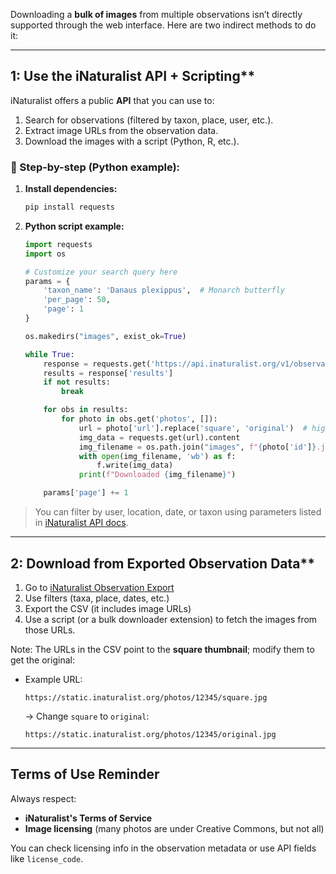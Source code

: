 Downloading a **bulk of images** from multiple observations isn’t directly supported through the web interface. Here are two indirect methods to do it:

---

## 1: Use the iNaturalist API + Scripting**

iNaturalist offers a public **API** that you can use to:

1. Search for observations (filtered by taxon, place, user, etc.).
2. Extract image URLs from the observation data.
3. Download the images with a script (Python, R, etc.).

### 🔧 Step-by-step (Python example):

1. **Install dependencies:**

   ```bash
   pip install requests
   ```

2. **Python script example:**

   ```python
   import requests
   import os

   # Customize your search query here
   params = {
       'taxon_name': 'Danaus plexippus',  # Monarch butterfly
       'per_page': 50,
       'page': 1
   }

   os.makedirs("images", exist_ok=True)

   while True:
       response = requests.get('https://api.inaturalist.org/v1/observations', params=params).json()
       results = response['results']
       if not results:
           break

       for obs in results:
           for photo in obs.get('photos', []):
               url = photo['url'].replace('square', 'original')  # high-res image
               img_data = requests.get(url).content
               img_filename = os.path.join("images", f"{photo['id']}.jpg")
               with open(img_filename, 'wb') as f:
                   f.write(img_data)
               print(f"Downloaded {img_filename}")

       params['page'] += 1
   ```

> You can filter by user, location, date, or taxon using parameters listed in [iNaturalist API docs](https://api.inaturalist.org/v1/docs).

---

## 2: Download from Exported Observation Data**

1. Go to [iNaturalist Observation Export](https://www.inaturalist.org/observations/export)
2. Use filters (taxa, place, dates, etc.)
3. Export the CSV (it includes image URLs)
4. Use a script (or a bulk downloader extension) to fetch the images from those URLs.

Note: The URLs in the CSV point to the **square thumbnail**; modify them to get the original:

* Example URL:

  ```
  https://static.inaturalist.org/photos/12345/square.jpg
  ```

  → Change `square` to `original`:

  ```
  https://static.inaturalist.org/photos/12345/original.jpg
  ```

---

## Terms of Use Reminder

Always respect:

* **iNaturalist's Terms of Service**
* **Image licensing** (many photos are under Creative Commons, but not all)

You can check licensing info in the observation metadata or use API fields like `license_code`.


